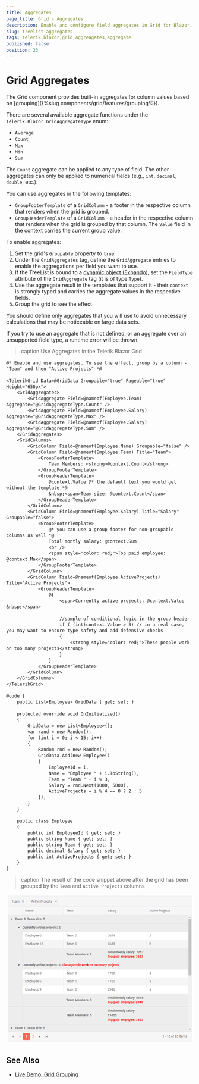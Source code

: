 ```yaml
---
title: Aggregates
page_title: Grid - Aggregates
description: Enable and configure field aggregates in Grid for Blazor.
slug: treelist-aggregates
tags: telerik,blazor,grid,aggreagates,aggregate
published: false
position: 23
---
```


# Grid Aggregates

The Grid component provides built-in aggregates for column values based on [grouping]({%slug components/grid/features/grouping%}).

There are several available aggregate functions under the `Telerik.Blazor.GridAggregateType` enum:

* `Average`
* `Count`
* `Max`
* `Min`
* `Sum`

The `Count` aggregate can be applied to any type of field. The other aggregates can only be applied to numerical fields (e.g., `int`, `decimal`, `double`, etc.).

You can use aggregates in the following templates:

* `GroupFooterTemplate` of a `GridColumn` - a footer in the respective column that renders when the grid is grouped.
* `GroupHeaderTemplate` of a `GridColumn` - a header in the respective column that renders when the grid is grouped by that column. The `Value` field in the context carries the current group value.

To enable aggregates:

1. Set the grid's `Groupable` property to `true`.
1. Under the `GridAggregates` tag, define the `GridAggregate` entries to enable the aggregations per field you want to use.
1. If the TreeList is bound to a [dynamic object (Expando)](https://docs.microsoft.com/en-us/dotnet/csharp/programming-guide/types/walkthrough-creating-and-using-dynamic-objects), set the `FieldType` attribute of the `GridAggregate` tag (it is of type `Type`).
1. Use the aggregate result in the templates that support it - their `context` is strongly typed and carries the aggregate values in the respective fields.
1. Group the grid to see the effect

You should define only aggregates that you will use to avoid unnecessary calculations that may be noticeable on large data sets.

If you try to use an aggregate that is not defined, or an aggregate over an unsupported field type, a runtime error will be thrown.


>caption Use Aggregates in the Telerik Blazor Grid

````RAZOR
@* Enable and use aggregates. To see the effect, group by a column - "Team" and then "Active Projects" *@

<TelerikGrid Data=@GridData Groupable="true" Pageable="true" Height="650px">
    <GridAggregates>
        <GridAggregate Field=@nameof(Employee.Team) Aggregate="@GridAggregateType.Count" />
        <GridAggregate Field=@nameof(Employee.Salary) Aggregate="@GridAggregateType.Max" />
        <GridAggregate Field=@nameof(Employee.Salary) Aggregate="@GridAggregateType.Sum" />
    </GridAggregates>
    <GridColumns>
        <GridColumn Field=@nameof(Employee.Name) Groupable="false" />
        <GridColumn Field=@nameof(Employee.Team) Title="Team">
            <GroupFooterTemplate>
                Team Members: <strong>@context.Count</strong>
            </GroupFooterTemplate>
            <GroupHeaderTemplate>
                @context.Value @* the default text you would get without the template *@
                &nbsp;<span>Team size: @context.Count</span>
            </GroupHeaderTemplate>
        </GridColumn>
        <GridColumn Field=@nameof(Employee.Salary) Title="Salary" Groupable="false">
            <GroupFooterTemplate>
                @* you can use a group footer for non-groupable columns as well *@
                Total montly salary: @context.Sum
                <br />
                <span style="color: red;">Top paid employee: @context.Max</span>
            </GroupFooterTemplate>
        </GridColumn>
        <GridColumn Field=@nameof(Employee.ActiveProjects) Title="Active Projects">
            <GroupHeaderTemplate>
                @{
                    <span>Currently active projects: @context.Value &nbsp;</span>

                    //sample of conditional logic in the group header
                    if ( (int)context.Value > 3) // in a real case, you may want to ensure type safety and add defensive checks
                    {
                        <strong style="color: red;">These people work on too many projects</strong>
                    }
                }
            </GroupHeaderTemplate>
        </GridColumn>
    </GridColumns>
</TelerikGrid>

@code {
    public List<Employee> GridData { get; set; }

    protected override void OnInitialized()
    {
        GridData = new List<Employee>();
        var rand = new Random();
        for (int i = 0; i < 15; i++)
        {
            Random rnd = new Random();
            GridData.Add(new Employee()
            {
                EmployeeId = i,
                Name = "Employee " + i.ToString(),
                Team = "Team " + i % 3,
                Salary = rnd.Next(1000, 5000),
                ActiveProjects = i % 4 == 0 ? 2 : 5
            });
        }
    }

    public class Employee
    {
        public int EmployeeId { get; set; }
        public string Name { get; set; }
        public string Team { get; set; }
        public decimal Salary { get; set; }
        public int ActiveProjects { get; set; }
    }
}
````

>caption The result of the code snippet above after the grid has been grouped by the `Team` and `Active Projects` columns

![Blazor TreeList Aggregates Overview](images/grid-aggregates-overview.png)


## See Also

  * [Live Demo: Grid Grouping](https://demos.telerik.com/blazor-ui/grid/grouping)
   
  

